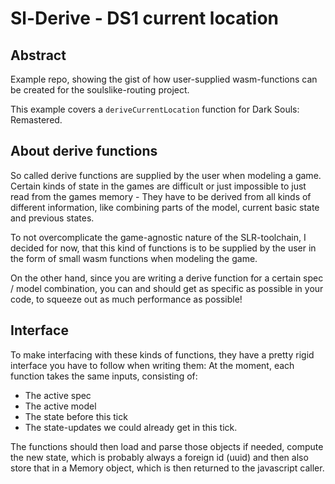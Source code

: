 # Sl-Derive - DS1 current location
## Abstract
Example repo, showing the gist of how user-supplied wasm-functions can be created for the soulslike-routing project.

This example covers a `deriveCurrentLocation` function for Dark Souls: Remastered.

## About derive functions
So called derive functions are supplied by the user when modeling a game.
Certain kinds of state in the games are difficult or just impossible to just read from the games
memory - They have to be derived from all kinds of different information, like combining parts of the
model, current basic state and previous states.

To not overcomplicate the game-agnostic nature of the SLR-toolchain, I decided for now, that this
kind of functions is to be supplied by the user in the form of small wasm functions when modeling
the game.

On the other hand, since you are writing a derive function for a certain spec / model combination, you can and should get
as specific as possible in your code, to squeeze out as much performance as possible!

## Interface
To make interfacing with these kinds of functions, they have a pretty rigid interface you have
to follow when writing them:
At the moment, each function takes the same inputs, consisting of:
- The active spec
- The active model
- The state before this tick
- The state-updates we could already get in this tick.

The functions should then load and parse those objects if needed, compute the new state,
which is probably always a foreign id (uuid) and then also store that in a Memory object, which
is then returned to the javascript caller.
